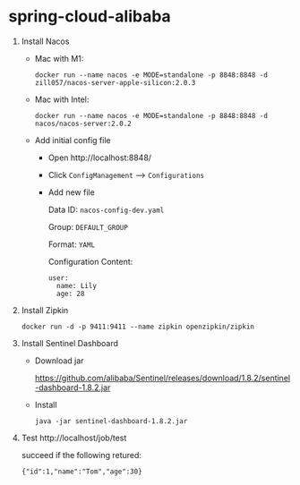 # spring-cloud-alibaba

1. Install Nacos

   - Mac with M1: 

     ```
     docker run --name nacos -e MODE=standalone -p 8848:8848 -d zill057/nacos-server-apple-silicon:2.0.3

   - Mac with Intel: 

     ```
     docker run --name nacos -e MODE=standalone -p 8848:8848 -d nacos/nacos-server:2.0.2
     ```

   - Add initial config file

     - Open http://localhost:8848/

     - Click `ConfigManagement` --> `Configurations`

     - Add new file

       Data ID: `nacos-config-dev.yaml`

       Group: `DEFAULT_GROUP`

       Format: `YAML`

       Configuration Content: 

       ```
       user:
         name: Lily
         age: 28
       ```

       

2. Install Zipkin

   ```
   docker run -d -p 9411:9411 --name zipkin openzipkin/zipkin
   ```

3. Install Sentinel Dashboard

   - Download jar

     https://github.com/alibaba/Sentinel/releases/download/1.8.2/sentinel-dashboard-1.8.2.jar

   - Install

     ```
     java -jar sentinel-dashboard-1.8.2.jar
     ```

4. Test http://localhost/job/test

   succeed if the following retured:

   ```
   {"id":1,"name":"Tom","age":30}
   ```

   

